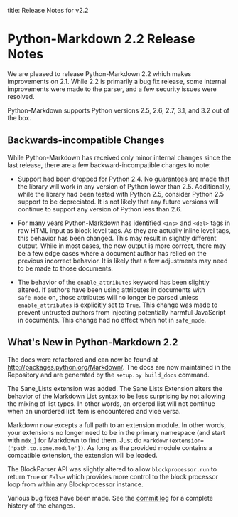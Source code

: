 title:      Release Notes for v2.2

Python-Markdown 2.2 Release Notes
=================================

We are pleased to release Python-Markdown 2.2 which makes improvements on 2.1. 
While 2.2 is primarily a bug fix release, some internal improvements were made 
to the parser, and a few security issues were resolved.

Python-Markdown supports Python versions 2.5, 2.6, 2.7, 3.1, and 3.2 out 
of the box. 

Backwards-incompatible Changes
------------------------------

While Python-Markdown has received only minor internal changes since the last
release, there are a few backward-incompatible changes to note:

* Support had been dropped for Python 2.4. No guarantees are made that the 
library will work in any version of Python lower than 2.5. Additionally, while 
the library had been tested with Python 2.5, consider Python 2.5 support to be 
depreciated. It is not likely that any future versions will continue to support
any version of Python less than 2.6.

* For many years Python-Markdown has identified `<ins>` and `<del>` tags in 
raw HTML input as block level tags. As they are actually inline level tags,
this behavior has been changed. This may result in slightly different output.
While in most cases, the new output is more correct, there may be a few edge
cases where a document author has relied on the previous incorrect behavior.
It is likely that a few adjustments may need to be made to those documents.

* The behavior of the `enable_attributes` keyword has been slightly altered.
If authors have been using attributes in documents with `safe_mode` on, those 
attributes will no longer be parsed unless `enable_attributes` is explicitly
set to `True`. This change was made to prevent untrusted authors from injecting
potentially harmful JavaScript in documents. This change had no effect when 
not in `safe_mode`.

What's New in Python-Markdown 2.2
---------------------------------

The docs were refactored and can now be found at 
<http://packages.python.org/Markdown/>. The docs are now maintained in the
Repository and are generated by the `setup.py build_docs` command.

The Sane_Lists
extension was added. The Sane Lists Extension alters the behavior of the 
Markdown List syntax to be less surprising by not allowing the mixing of list
types. In other words, an ordered list will not continue when an unordered list
item is encountered and vice versa.

Markdown now excepts a full path to an extension module. In other words, your
extensions no longer need to be in the primary namespace (and start with `mdx_`)
for Markdown to find them. Just do `Markdown(extension=['path.to.some.module'])`.
As long as the provided module contains a compatible extension, the extension
will be loaded.

The BlockParser API was slightly altered to allow `blockprocessor.run` to return
`True` or `False` which provides more control to the block processor loop from 
within any Blockprocessor instance.

Various bug fixes have been made. See the 
[commit log](https://github.com/waylan/Python-Markdown/commits/master) 
for a complete history of the changes.
